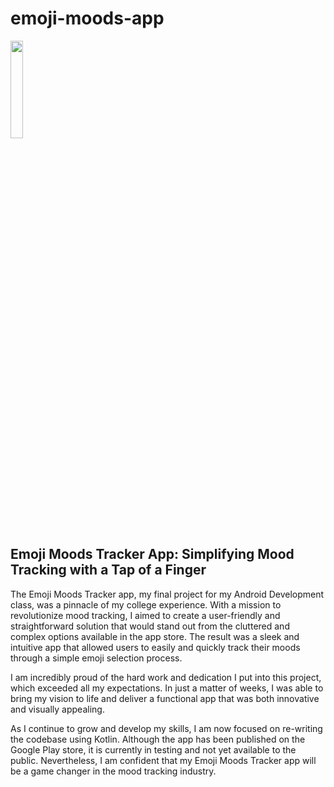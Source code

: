 # emoji-moods-app
<img src="EmojiMoodTracker/app/src/main/res/playstore-icon.png?raw=true"  width="20%" height="20%">

## Emoji Moods Tracker App: Simplifying Mood Tracking with a Tap of a Finger

The Emoji Moods Tracker app, my final project for my Android Development class, was a pinnacle of my college experience. With a mission to revolutionize mood tracking, I aimed to create a user-friendly and straightforward solution that would stand out from the cluttered and complex options available in the app store. The result was a sleek and intuitive app that allowed users to easily and quickly track their moods through a simple emoji selection process.

I am incredibly proud of the hard work and dedication I put into this project, which exceeded all my expectations. In just a matter of weeks, I was able to bring my vision to life and deliver a functional app that was both innovative and visually appealing.

As I continue to grow and develop my skills, I am now focused on re-writing the codebase using Kotlin. Although the app has been published on the Google Play store, it is currently in testing and not yet available to the public. Nevertheless, I am confident that my Emoji Moods Tracker app will be a game changer in the mood tracking industry.
